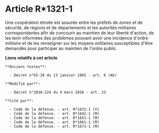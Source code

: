 # Article R*1321-1

Une coopération étroite est assurée entre les préfets de zones et de sécurité, de régions et de départements et les autorités
militaires correspondantes afin de concourir au maintien de leur liberté d'action, de les tenir informées des problèmes
pouvant avoir une incidence d'ordre militaire et de les renseigner sur les moyens militaires susceptibles d'être demandés
pour participer au maintien de l'ordre public.

**Liens relatifs à cet article**

	**Anciens textes**:

	  - Décret n°65-28 du 13 janvier 1965 - art. 8 (Ab)

	**Modifié par**:

	  - Décret n°2010-224 du 4 mars 2010 - art. 23

	**Cité par**:

	  - Code de la défense. - art. R*1631-1 (V)
	  - Code de la défense. - art. R*1641-1 (M)
	  - Code de la défense. - art. R*1651-1 (M)
	  - Code de la défense. - art. R*1661-1 (M)
	  - Code de la défense. - art. R*1671-1 (M)
